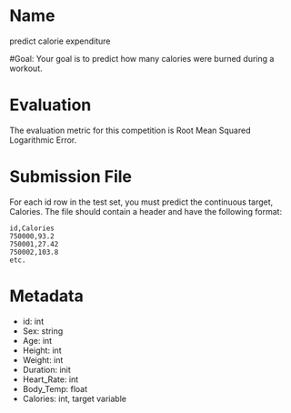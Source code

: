# Name
predict calorie expenditure

#Goal:
Your goal is to predict how many calories were burned during a workout.

# Evaluation
The evaluation metric for this competition is Root Mean Squared Logarithmic Error.

# Submission File
For each id row in the test set, you must predict the continuous target, Calories. The file should contain a header and have the following format:
```
id,Calories
750000,93.2
750001,27.42
750002,103.8
etc.
```

# Metadata
 - id: int
 - Sex: string
 - Age: int
 - Height:  int
 - Weight: int
 - Duration: init
 - Heart_Rate: int
 - Body_Temp: float
 - Calories: int, target variable


